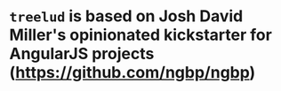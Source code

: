 # `treelud` is based on Josh David Miller's opinionated kickstarter for AngularJS projects (https://github.com/ngbp/ngbp)

